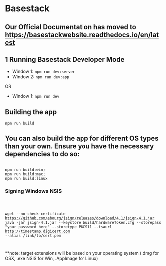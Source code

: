 # Basestack

## Our Official Documentation has moved to https://basestackwebsite.readthedocs.io/en/latest

## 1 Running Basestack Developer Mode

- Window 1: `npm run dev:server`
- Window 2: `npm run dev:app`

OR 

- Window 1: `npm run dev`

## Building the app

`npm run build`

## You can also build the app for different OS types than your own. Ensure you have the necessary dependencies to do so:

<code>
npm run build:win; 
npm run build:mac; 
npm run build:linux
</code>


### Signing Windows NSIS

<code>

wget --no-check-certificate https://github.com/ebourg/jsign/releases/download/4.1/jsign-4.1.jar
java -jar jsign-4.1.jar --keystore build/hardwareToken.cfg --storepass "your password here" --storetype PKCS11 --tsaurl http://timestamp.digicert.com --alias /link/to/cert.pem

</code>

**note: target extensions will be based on your operating system (.dmg for OSX, .exe NSIS for Win, .AppImage for Linux)


